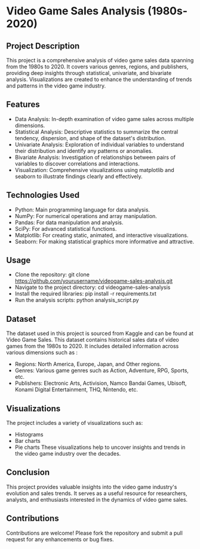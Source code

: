 # Video Game Sales Analysis (1980s-2020)
## Project Description
This project is a comprehensive analysis of video game sales data spanning from the 1980s to 2020. It covers various genres, regions, and publishers, providing deep insights through statistical, univariate, and bivariate analysis. Visualizations are created to enhance the understanding of trends and patterns in the video game industry.

## Features
- Data Analysis: In-depth examination of video game sales across multiple dimensions.
- Statistical Analysis: Descriptive statistics to summarize the central tendency, dispersion, and shape of the dataset's distribution.
- Univariate Analysis: Exploration of individual variables to understand their distribution and identify any patterns or anomalies.
- Bivariate Analysis: Investigation of relationships between pairs of variables to discover correlations and interactions.
- Visualization: Comprehensive visualizations using matplotlib and seaborn to illustrate findings clearly and effectively.

## Technologies Used
- Python: Main programming language for data analysis.
- NumPy: For numerical operations and array manipulation.
- Pandas: For data manipulation and analysis.
- SciPy: For advanced statistical functions.
- Matplotlib: For creating static, animated, and interactive visualizations.
- Seaborn: For making statistical graphics more informative and attractive.

## Usage
- Clone the repository: git clone https://github.com/yourusername/videogame-sales-analysis.git
- Navigate to the project directory: cd videogame-sales-analysis
- Install the required libraries: pip install -r requirements.txt
- Run the analysis scripts: python analysis_script.py

## Dataset
The dataset used in this project is sourced from Kaggle and can be found at Video Game Sales. This dataset contains historical sales data of video games from the 1980s to 2020. It includes detailed information across various dimensions such as :

- Regions: North America, Europe, Japan, and Other regions.
- Genres: Various game genres such as Action, Adventure, RPG, Sports, etc.
- Publishers: Electronic Arts, Activision, Namco Bandai Games, Ubisoft, Konami Digital Entertainment, THQ, Nintendo, etc.

## Visualizations
The project includes a variety of visualizations such as:

- Histograms
- Bar charts
- Pie charts
These visualizations help to uncover insights and trends in the video game industry over the decades.

## Conclusion
This project provides valuable insights into the video game industry's evolution and sales trends. It serves as a useful resource for researchers, analysts, and enthusiasts interested in the dynamics of video game sales.

## Contributions
Contributions are welcome! Please fork the repository and submit a pull request for any enhancements or bug fixes.
